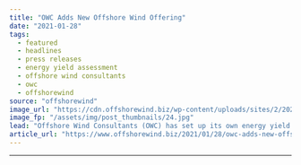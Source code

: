 ```yaml
---
title: "OWC Adds New Offshore Wind Offering"
date: "2021-01-28"
tags: 
  - featured
  - headlines
  - press releases
  - energy yield assessment
  - offshore wind consultants
  - owc
  - offshorewind
source: "offshorewind"
image_url: "https://cdn.offshorewind.biz/wp-content/uploads/sites/2/2021/01/28093009/OWC-Adds-Energy-Yield-Assessment-to-Offshore-Wind-Services.jpg"
image_fp: "/assets/img/post_thumbnails/24.jpg"
lead: "Offshore Wind Consultants (OWC) has set up its own energy yield assessment service capability"
article_url: "https://www.offshorewind.biz/2021/01/28/owc-adds-new-offshore-wind-offering/"
---
```


---
